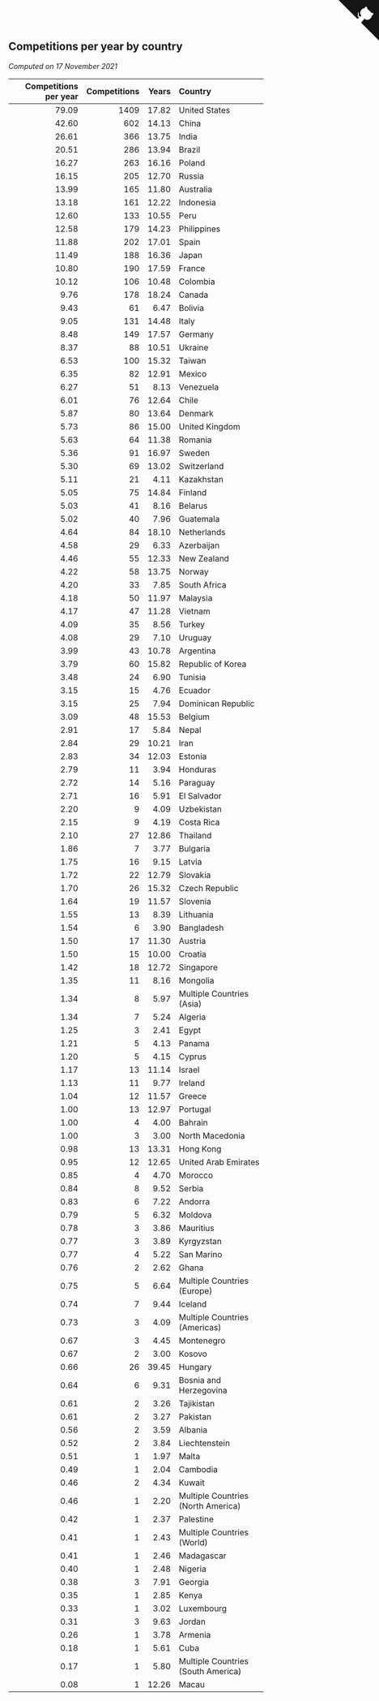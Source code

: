 ## Competitions per year by country

*Computed on 17 November 2021*

| Competitions per year | Competitions | Years | Country |
| ---: | ---: | ---: | :--- |
| 79.09 | 1409 | 17.82 | United States |
| 42.60 | 602 | 14.13 | China |
| 26.61 | 366 | 13.75 | India |
| 20.51 | 286 | 13.94 | Brazil |
| 16.27 | 263 | 16.16 | Poland |
| 16.15 | 205 | 12.70 | Russia |
| 13.99 | 165 | 11.80 | Australia |
| 13.18 | 161 | 12.22 | Indonesia |
| 12.60 | 133 | 10.55 | Peru |
| 12.58 | 179 | 14.23 | Philippines |
| 11.88 | 202 | 17.01 | Spain |
| 11.49 | 188 | 16.36 | Japan |
| 10.80 | 190 | 17.59 | France |
| 10.12 | 106 | 10.48 | Colombia |
| 9.76 | 178 | 18.24 | Canada |
| 9.43 | 61 | 6.47 | Bolivia |
| 9.05 | 131 | 14.48 | Italy |
| 8.48 | 149 | 17.57 | Germany |
| 8.37 | 88 | 10.51 | Ukraine |
| 6.53 | 100 | 15.32 | Taiwan |
| 6.35 | 82 | 12.91 | Mexico |
| 6.27 | 51 | 8.13 | Venezuela |
| 6.01 | 76 | 12.64 | Chile |
| 5.87 | 80 | 13.64 | Denmark |
| 5.73 | 86 | 15.00 | United Kingdom |
| 5.63 | 64 | 11.38 | Romania |
| 5.36 | 91 | 16.97 | Sweden |
| 5.30 | 69 | 13.02 | Switzerland |
| 5.11 | 21 | 4.11 | Kazakhstan |
| 5.05 | 75 | 14.84 | Finland |
| 5.03 | 41 | 8.16 | Belarus |
| 5.02 | 40 | 7.96 | Guatemala |
| 4.64 | 84 | 18.10 | Netherlands |
| 4.58 | 29 | 6.33 | Azerbaijan |
| 4.46 | 55 | 12.33 | New Zealand |
| 4.22 | 58 | 13.75 | Norway |
| 4.20 | 33 | 7.85 | South Africa |
| 4.18 | 50 | 11.97 | Malaysia |
| 4.17 | 47 | 11.28 | Vietnam |
| 4.09 | 35 | 8.56 | Turkey |
| 4.08 | 29 | 7.10 | Uruguay |
| 3.99 | 43 | 10.78 | Argentina |
| 3.79 | 60 | 15.82 | Republic of Korea |
| 3.48 | 24 | 6.90 | Tunisia |
| 3.15 | 15 | 4.76 | Ecuador |
| 3.15 | 25 | 7.94 | Dominican Republic |
| 3.09 | 48 | 15.53 | Belgium |
| 2.91 | 17 | 5.84 | Nepal |
| 2.84 | 29 | 10.21 | Iran |
| 2.83 | 34 | 12.03 | Estonia |
| 2.79 | 11 | 3.94 | Honduras |
| 2.72 | 14 | 5.16 | Paraguay |
| 2.71 | 16 | 5.91 | El Salvador |
| 2.20 | 9 | 4.09 | Uzbekistan |
| 2.15 | 9 | 4.19 | Costa Rica |
| 2.10 | 27 | 12.86 | Thailand |
| 1.86 | 7 | 3.77 | Bulgaria |
| 1.75 | 16 | 9.15 | Latvia |
| 1.72 | 22 | 12.79 | Slovakia |
| 1.70 | 26 | 15.32 | Czech Republic |
| 1.64 | 19 | 11.57 | Slovenia |
| 1.55 | 13 | 8.39 | Lithuania |
| 1.54 | 6 | 3.90 | Bangladesh |
| 1.50 | 17 | 11.30 | Austria |
| 1.50 | 15 | 10.00 | Croatia |
| 1.42 | 18 | 12.72 | Singapore |
| 1.35 | 11 | 8.16 | Mongolia |
| 1.34 | 8 | 5.97 | Multiple Countries (Asia) |
| 1.34 | 7 | 5.24 | Algeria |
| 1.25 | 3 | 2.41 | Egypt |
| 1.21 | 5 | 4.13 | Panama |
| 1.20 | 5 | 4.15 | Cyprus |
| 1.17 | 13 | 11.14 | Israel |
| 1.13 | 11 | 9.77 | Ireland |
| 1.04 | 12 | 11.57 | Greece |
| 1.00 | 13 | 12.97 | Portugal |
| 1.00 | 4 | 4.00 | Bahrain |
| 1.00 | 3 | 3.00 | North Macedonia |
| 0.98 | 13 | 13.31 | Hong Kong |
| 0.95 | 12 | 12.65 | United Arab Emirates |
| 0.85 | 4 | 4.70 | Morocco |
| 0.84 | 8 | 9.52 | Serbia |
| 0.83 | 6 | 7.22 | Andorra |
| 0.79 | 5 | 6.32 | Moldova |
| 0.78 | 3 | 3.86 | Mauritius |
| 0.77 | 3 | 3.89 | Kyrgyzstan |
| 0.77 | 4 | 5.22 | San Marino |
| 0.76 | 2 | 2.62 | Ghana |
| 0.75 | 5 | 6.64 | Multiple Countries (Europe) |
| 0.74 | 7 | 9.44 | Iceland |
| 0.73 | 3 | 4.09 | Multiple Countries (Americas) |
| 0.67 | 3 | 4.45 | Montenegro |
| 0.67 | 2 | 3.00 | Kosovo |
| 0.66 | 26 | 39.45 | Hungary |
| 0.64 | 6 | 9.31 | Bosnia and Herzegovina |
| 0.61 | 2 | 3.26 | Tajikistan |
| 0.61 | 2 | 3.27 | Pakistan |
| 0.56 | 2 | 3.59 | Albania |
| 0.52 | 2 | 3.84 | Liechtenstein |
| 0.51 | 1 | 1.97 | Malta |
| 0.49 | 1 | 2.04 | Cambodia |
| 0.46 | 2 | 4.34 | Kuwait |
| 0.46 | 1 | 2.20 | Multiple Countries (North America) |
| 0.42 | 1 | 2.37 | Palestine |
| 0.41 | 1 | 2.43 | Multiple Countries (World) |
| 0.41 | 1 | 2.46 | Madagascar |
| 0.40 | 1 | 2.48 | Nigeria |
| 0.38 | 3 | 7.91 | Georgia |
| 0.35 | 1 | 2.85 | Kenya |
| 0.33 | 1 | 3.02 | Luxembourg |
| 0.31 | 3 | 9.63 | Jordan |
| 0.26 | 1 | 3.78 | Armenia |
| 0.18 | 1 | 5.61 | Cuba |
| 0.17 | 1 | 5.80 | Multiple Countries (South America) |
| 0.08 | 1 | 12.26 | Macau |


<a href="https://github.com/jonatanklosko/wca_statistics" class="github-corner" aria-label="View source on Github"><svg width="80" height="80" viewBox="0 0 250 250" style="fill:#151513; color:#fff; position: absolute; top: 0; border: 0; right: 0;" aria-hidden="true"><path d="M0,0 L115,115 L130,115 L142,142 L250,250 L250,0 Z"></path><path d="M128.3,109.0 C113.8,99.7 119.0,89.6 119.0,89.6 C122.0,82.7 120.5,78.6 120.5,78.6 C119.2,72.0 123.4,76.3 123.4,76.3 C127.3,80.9 125.5,87.3 125.5,87.3 C122.9,97.6 130.6,101.9 134.4,103.2" fill="currentColor" style="transform-origin: 130px 106px;" class="octo-arm"></path><path d="M115.0,115.0 C114.9,115.1 118.7,116.5 119.8,115.4 L133.7,101.6 C136.9,99.2 139.9,98.4 142.2,98.6 C133.8,88.0 127.5,74.4 143.8,58.0 C148.5,53.4 154.0,51.2 159.7,51.0 C160.3,49.4 163.2,43.6 171.4,40.1 C171.4,40.1 176.1,42.5 178.8,56.2 C183.1,58.6 187.2,61.8 190.9,65.4 C194.5,69.0 197.7,73.2 200.1,77.6 C213.8,80.2 216.3,84.9 216.3,84.9 C212.7,93.1 206.9,96.0 205.4,96.6 C205.1,102.4 203.0,107.8 198.3,112.5 C181.9,128.9 168.3,122.5 157.7,114.1 C157.9,116.9 156.7,120.9 152.7,124.9 L141.0,136.5 C139.8,137.7 141.6,141.9 141.8,141.8 Z" fill="currentColor" class="octo-body"></path></svg></a><style>.github-corner:hover .octo-arm{animation:octocat-wave 560ms ease-in-out}@keyframes octocat-wave{0%,100%{transform:rotate(0)}20%,60%{transform:rotate(-25deg)}40%,80%{transform:rotate(10deg)}}@media (max-width:500px){.github-corner:hover .octo-arm{animation:none}.github-corner .octo-arm{animation:octocat-wave 560ms ease-in-out}}</style>
